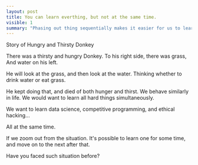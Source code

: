 ```yaml
---
layout: post
title: You can learn everthing, but not at the same time. 
visible: 1
summary: "Phasing out thing sequentially makes it easier for us to learn"
---
```


Story of Hungry and Thirsty Donkey

There was a thirsty and hungry Donkey.
To his right side, there was grass,
And water on his left.

He will look at the grass, 
and then look at the water.
Thinking whether to drink water or
eat grass. 

He kept doing that,
and died of both hunger and thirst.
We behave similarly in life.
We would want to learn all hard things simultaneously.

We want to learn data science, 
competitive programming, 
and ethical hacking...

All at the same time.

If we zoom out from the situation.
It's possible to learn one for some time,
and move on to the next after that.

Have you faced such situation before?

